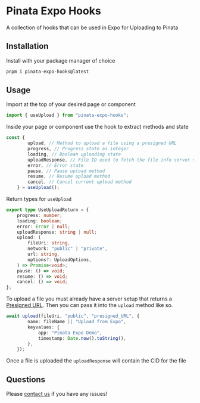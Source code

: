 # Pinata Expo Hooks

A collection of hooks that can be used in Expo for Uploading to Pinata

## Installation

Install with your package manager of choice

```bash
pnpm i pinata-expo-hooks@latest
```

## Usage

Import at the top of your desired page or component

```typescript
import { useUpload } from "pinata-expo-hooks";
```

Inside your page or component use the hook to extract methods and state

```typescript
const {
		upload, // Method to upload a file using a presigned URL
		progress, // Progress state as integer
		loading, // Boolean uploading state
		uploadResponse, // File ID used to fetch the file info server side
		error, // Error state
		pause, // Pause upload method
		resume, // Resume upload method
		cancel, // Cancel current upload method
	} = useUpload();
```

Return types for `useUpload`

```typescript
export type UseUploadReturn = {
	progress: number;
	loading: boolean;
	error: Error | null;
	uploadResponse: string | null;
	upload: (
		fileUri: string,
		network: "public" | "private",
		url: string,
		options?: UploadOptions,
	) => Promise<void>;
	pause: () => void;
	resume: () => void;
	cancel: () => void;
};
```

To upload a file you must already have a server setup that returns a [Presigned URL](https://docs.pinata.cloud/files/presigned-urls). Then you can pass it into the `upload` method like so.

```typescript
await upload(fileUri, "public", "presigned_URL", {
		name: fileName || "Upload from Expo",
		keyvalues: {
			app: "Pinata Expo Demo",
			timestamp: Date.now().toString(),
		},
	});
```

Once a file is uploaded the `uploadResponse` will contain the CID for the file

## Questions

Please [contact us](mailto:team@pinata.cloud) if you have any issues!
